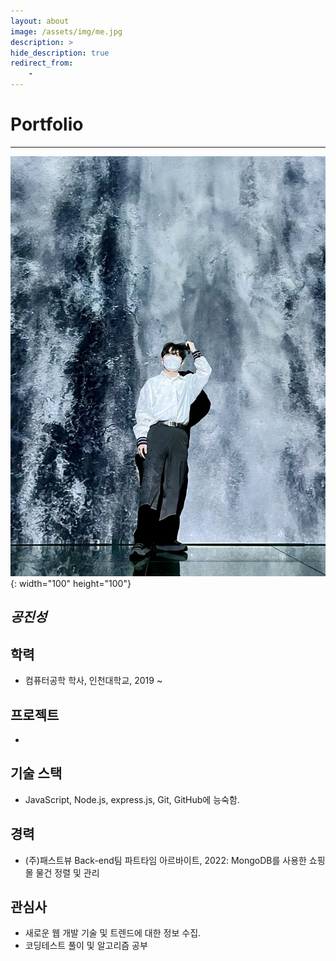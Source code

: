 ```yaml
---
layout: about
image: /assets/img/me.jpg
description: >
hide_description: true
redirect_from:
    -
---
```


# Portfolio

---

![그림1](/assets/img/me.jpg){: width="100" height="100"}

## **_공진성_**

## 학력

-   컴퓨터공학 학사, 인천대학교, 2019 ~

## 프로젝트

-

## 기술 스택

-   JavaScript, Node.js, express.js, Git, GitHub에 능숙함.

## 경력

-   (주)패스트뷰 Back-end팀 파트타임 아르바이트, 2022: MongoDB를 사용한 쇼핑몰 물건 정렬 및 관리

## 관심사

-   새로운 웹 개발 기술 및 트렌드에 대한 정보 수집.
-   코딩테스트 풀이 및 알고리즘 공부

